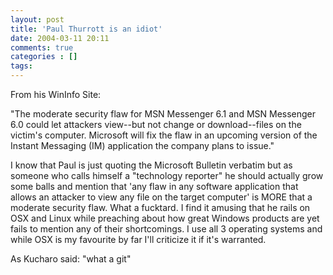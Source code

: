 ```yaml
---
layout: post
title: 'Paul Thurrott is an idiot'
date: 2004-03-11 20:11
comments: true
categories : []
tags:
---
```

From his WinInfo Site:

"The moderate security flaw for MSN Messenger 6.1 and MSN Messenger 6.0 could let attackers view--but not change or download--files on the victim's computer. Microsoft will fix the flaw in an upcoming version of the Instant Messaging (IM) application the company plans to issue."

I know that Paul is just quoting the Microsoft Bulletin verbatim but as someone who calls himself a "technology reporter" he should actually grow some balls and mention that 'any flaw in any software application that allows an attacker to view any file on the target computer' is MORE that a moderate security flaw. What a fucktard. I find it amusing that he rails on OSX and Linux while preaching about how great Windows products are yet fails to mention any of their shortcomings. I use all 3 operating systems and while OSX is my favourite by far I'll criticize it if it's warranted.

As Kucharo said: "what a git"

